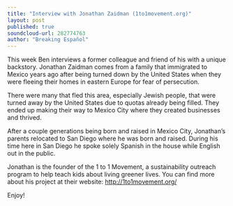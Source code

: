 ```yaml
---
title: "Interview with Jonathan Zaidman (1to1movement.org)"
layout: post
published: true
soundcloud-url: 282774763
author: "Breaking Español"
---
```

This week Ben interviews a former colleague and friend of his with a unique backstory. Jonathan Zaidman comes from a family that immigrated to Mexico years ago after being turned down by the United States when they were fleeing their homes in eastern Europe for fear of persecution.

There were many that fled this area, especially Jewish people, that were turned away by the United States due to quotas already being filled. They ended up making their way to Mexico City where they created businesses and thrived.

After a couple generations being born and raised in Mexico City, Jonathan’s parents relocated to San Diego where he was born and raised. During his time here in San Diego he spoke solely Spanish in the house while English out in the public.

Jonathan is the founder of the 1 to 1 Movement, a sustainability outreach program to help teach kids about living greener lives. You can find more about his project at their website: http://1to1movement.org/

Enjoy!
